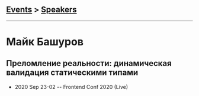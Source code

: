 ## [Events](../README.md) > [Speakers](../speakers.md)
---

# Майк Башуров

## Преломление реальности: динамическая валидация статическими типами
- 2020 Sep 23-02 -- Frontend Conf 2020 (Live)    
